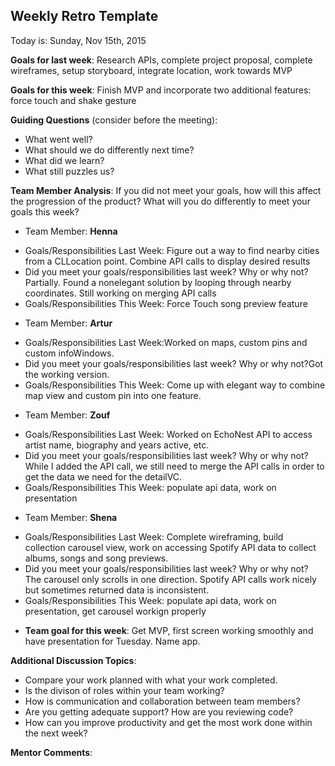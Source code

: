 ## Weekly Retro Template 
Today is: Sunday, Nov 15th, 2015

**Goals for last week**:
Research APIs, complete project proposal, complete wireframes, setup storyboard, integrate location, work towards MVP

**Goals for this week**:
Finish MVP and incorporate two additional features: force touch and shake gesture

**Guiding Questions** (consider before the meeting):

*  What went well?
*  What should we do differently next time? 
*  What did we learn?
*  What still puzzles us? 

**Team Member Analysis**:
If you did not meet your goals, how will this affect the progression of the product? What will you do differently to meet your goals this week?

* Team Member: **Henna**
- Goals/Responsibilities Last Week: Figure out a way to find nearby cities from a CLLocation point. Combine API calls to display desired results
- Did you meet your goals/responsibilities last week? Why or why not? Partially. Found a nonelegant solution by looping through nearby coordinates. Still working on merging API calls
- Goals/Responsibilities This Week: Force Touch song preview feature
*  Team Member: **Artur** 
- Goals/Responsibilities Last Week:Worked on maps, custom pins and custom infoWindows.
- Did you meet your goals/responsibilities last week? Why or why not?Got the working version.
- Goals/Responsibilities This Week: Come up with elegant way to combine map view and custom pin into one feature. 
* Team Member: **Zouf**
- Goals/Responsibilities Last Week: Worked on EchoNest API to access artist name, biography and years active, etc. 
- Did you meet your goals/responsibilities last week? Why or why not? While I added the API call, we still need to merge the API calls in order to get the data we need for the detailVC. 
- Goals/Responsibilities This Week: populate api data, work on presentation
* Team Member: **Shena**
- Goals/Responsibilities Last Week: Complete wireframing, build collection carousel view, work on accessing Spotify API data to collect albums, songs and song previews. 
- Did you meet your goals/responsibilities last week? Why or why not? The carousel only scrolls in one direction. Spotify API calls work nicely but sometimes returned data is inconsistent.
- Goals/Responsibilities This Week: populate api data, work on presentation, get carousel workign properly
* **Team goal for this week**: Get MVP, first screen working smoothly and have presentation for Tuesday. Name app. 

**Additional Discussion Topics**:

*  Compare your work planned with what your work completed. 
*  Is the divison of roles within your team working?
*  How is communication and collaboration between team members?
*  Are you getting adequate support? How are you reviewing code?
*  How can you improve productivity and get the most work done within the next week?

**Mentor Comments**:
